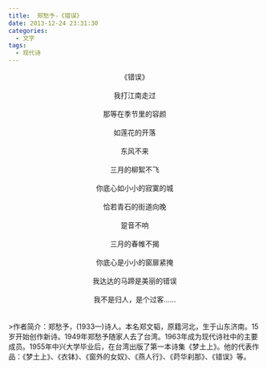```yaml
---
title:  郑愁予-《错误》
date: 2013-12-24 23:31:30
categories:
  - 文字
tags:
  - 现代诗
---
```


<center>《错误》</center><br>

<center>我打江南走过</center><br>
<center>那等在季节里的容颜</center><br>
<center>如莲花的开落</center><br>
<center>东风不来</center><br>
<center>三月的柳絮不飞</center><br>
<center>你底心如小小的寂寞的城</center><br>
<center>恰若青石的街道向晚</center><br>
<center>跫音不响</center><br>
<center>三月的春帷不揭</center><br>
<center>你底心是小小的窗扉紧掩</center><br>
<center>我达达的马蹄是美丽的错误</center><br>
<center>我不是归人，是个过客……</center>
<br><br>
>作者简介：郑愁予，(1933—)诗人。本名郑文韬，原籍河北，生于山东济南。15岁开始创作新诗。1949年郑愁予随家人去了台湾。1963年成为现代诗社中的主要成员。1955年中兴大学毕业后，在台湾出版了第一本诗集《梦土上》。他的代表作品：《梦土上》、《衣钵》、《窗外的女奴》、《燕人行》、《莳华刹那》、《错误》等。
